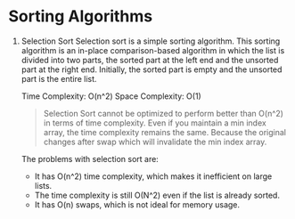 # Sorting Algorithms

1. Selection Sort
   Selection sort is a simple sorting algorithm. This sorting algorithm is an in-place comparison-based algorithm in which the list is divided into two parts, the sorted part at the left end and the unsorted part at the right end. Initially, the sorted part is empty and the unsorted part is the entire list.

    Time Complexity: O(n^2)
    Space Complexity: O(1)

    > Selection Sort cannot be optimized to perform better than O(n^2) in terms of time complexity. Even if you maintain a min index array, the time complexity remains the same. Because the original changes after swap which will invalidate the min index array.
    
    The problems with selection sort are:
    - It has O(n^2) time complexity, which makes it inefficient on large lists.
    - The time complexity is still O(N^2) even if the list is already sorted.
    - It has O(n) swaps, which is not ideal for memory usage.

